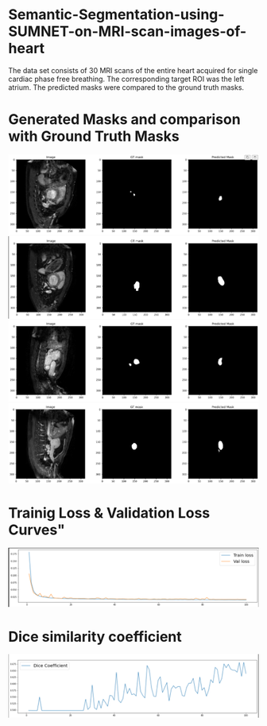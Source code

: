 # Semantic-Segmentation-using-SUMNET-on-MRI-scan-images-of-heart
The data set consists of 30 MRI scans of the entire heart acquired for single cardiac phase free breathing. The corresponding target ROI was the left atrium. The predicted masks were compared to the ground truth masks.

# Generated Masks and comparison with Ground Truth Masks
<img src="GT MASK vs PREDICTED MASK 1.png">
<img src="GT MASK vs PREDICTED MASK 2.png">
<img src="GT MASK vs PREDICTED MASK 3.png">
<img src="GT MASK vs PREDICTED MASK 4.png">

# Trainig Loss & Validation Loss Curves"
<img src="LOSS_CURVE.png">

# Dice similarity coefficient
<img src="DICE_SIMILARITY_COEFFICIENT.png">
